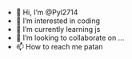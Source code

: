 - 👋 Hi, I’m @Pyl2714
- 👀 I’m interested in coding
- 🌱 I’m currently learning js
- 💞️ I’m looking to collaborate on ...
- 📫 How to reach me patan


<!---
Pyl2714/Pyl2714 is a ✨ special ✨ repository because its `README.md` (this file) appears on your GitHub profile.
You can click the Preview link to take a look at your changes.
--->
